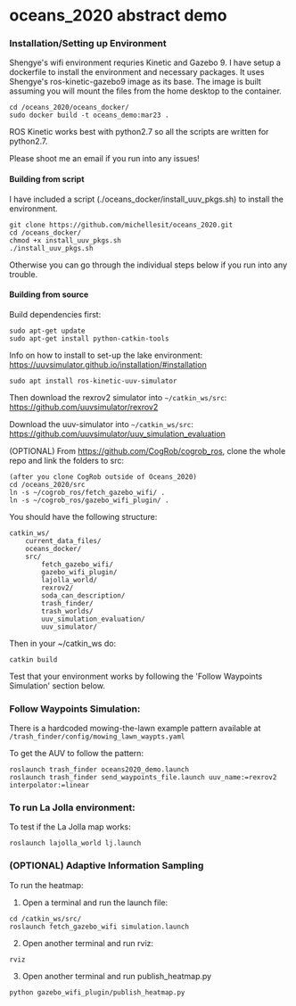 # oceans_2020 abstract demo

### Installation/Setting up Environment
Shengye's wifi environment requries Kinetic and Gazebo 9. I have setup a dockerfile to install the environment and necessary packages. It uses Shengye's ros-kinetic-gazebo9 image as its base. The image is built assuming you will mount the files from the home desktop to the container.

```
cd /oceans_2020/oceans_docker/
sudo docker build -t oceans_demo:mar23 .
```
ROS Kinetic works best with python2.7 so all the scripts are written for python2.7.

Please shoot me an email if you run into any issues!


#### Building from script
I have included a script (./oceans_docker/install_uuv_pkgs.sh) to install the environment.
```
git clone https://github.com/michellesit/oceans_2020.git
cd /oceans_docker/
chmod +x install_uuv_pkgs.sh
./install_uuv_pkgs.sh
```

Otherwise you can go through the individual steps below if you run into any trouble.

#### Building from source
Build dependencies first:
```
sudo apt-get update
sudo apt-get install python-catkin-tools
```

Info on how to install to set-up the lake environment: https://uuvsimulator.github.io/installation/#installation
```
sudo apt install ros-kinetic-uuv-simulator
```

Then download the rexrov2 simulator into `~/catkin_ws/src`: https://github.com/uuvsimulator/rexrov2

Download the uuv-simulator into `~/catkin_ws/src`: https://github.com/uuvsimulator/uuv_simulation_evaluation

(OPTIONAL) From https://github.com/CogRob/cogrob_ros, clone the whole repo and link the folders to src:
```
(after you clone CogRob outside of Oceans_2020)
cd /oceans_2020/src
ln -s ~/cogrob_ros/fetch_gazebo_wifi/ .
ln -s ~/cogrob_ros/gazebo_wifi_plugin/ .
```

You should have the following structure:
```
catkin_ws/
    current_data_files/
    oceans_docker/
    src/
        fetch_gazebo_wifi/
        gazebo_wifi_plugin/
        lajolla_world/
        rexrov2/
        soda_can_description/
        trash_finder/
        trash_worlds/
        uuv_simulation_evaluation/
        uuv_simulator/
```

Then in your ~/catkin_ws do:
```
catkin build
```

Test that your environment works by following the 'Follow Waypoints Simulation' section below.

### Follow Waypoints Simulation:
There is a hardcoded mowing-the-lawn example pattern available at `/trash_finder/config/mowing_lawn_waypts.yaml`

To get the AUV to follow the pattern:
```
roslaunch trash_finder oceans2020_demo.launch
roslaunch trash_finder send_waypoints_file.launch uuv_name:=rexrov2 interpolator:=linear 
```

### To run La Jolla environment:
To test if the La Jolla map works:

```
roslaunch lajolla_world lj.launch
```

### (OPTIONAL) Adaptive Information Sampling

To run the heatmap:
1. Open a terminal and run the launch file:
```
cd /catkin_ws/src/
roslaunch fetch_gazebo_wifi simulation.launch
```

2. Open another terminal and run rviz:
```
rviz
```

3. Open another terminal and run publish_heatmap.py
```
python gazebo_wifi_plugin/publish_heatmap.py
```
